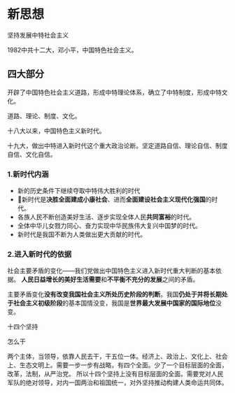 # 新思想

坚持发展中特社会主义

1982中共十二大，邓小平，中国特色社会主义。

## 四大部分

开辟了中国特色社会主义道路，形成中特理论体系，确立了中特制度，形成中特文化。

道路、理论、制度、文化。

十八大以来，中国特色主义新时代。

十九大，做出中特进入新时代这个重大政治论断。坚定道路自信、理论自信、制度自信、文化自信。

### 1.新时代内涵

- 新的历史条件下继续夺取中特伟大胜利的时代
- 🌟新时代是**决胜全面建成小康社会**、进而**全面建设社会主义现代化强国**的时代。
- 各族人民不断创造美好生活、逐步实现全体人民**共同富裕**的时代。
- 全体中华儿女戮力同心、奋力实现中华民族伟大复兴中国梦的时代。
- 新时代是我国不断为人类做出更大贡献的时代。

### 2.进入新时代的依据

社会主要矛盾的变化——我们党做出中国特色主义进入新时代重大判断的基本依据。 **人民日益增长的美好生活需要**和**不平衡不充分的发展**之间的矛盾。

主要矛盾变化**没有改变我国社会主义所处历史阶段的判断**。我国**仍处于并将长期处于社会主义初级阶段**的基本国情没变，我国是**世界最大发展中国家的国际地位**没变。





十四个坚持

怎么干

两个主体，当领导，依靠人民去干，干五位一体。经济上、政治上、文化上、社会上、生态文明上。需要一步一步有战略，有四个全面。少了一个目标层面的全面，改革，法制，从严治党。 所以十四个坚持上没有目标层面的全面。需要党对人民军队的绝对领导，对内一国两治和祖国统一，对外坚持推动构建人类命运共同体。

